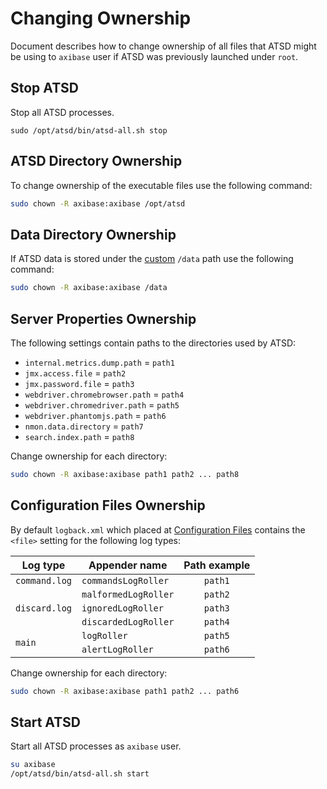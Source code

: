 # Changing Ownership

Document describes how to change ownership of all files that ATSD might be using to `axibase` user if ATSD was previously launched under `root`.

## Stop ATSD

Stop all ATSD processes.

```
sudo /opt/atsd/bin/atsd-all.sh stop
```

## ATSD Directory Ownership

To change ownership of the executable files use the following command: 

```bash
sudo chown -R axibase:axibase /opt/atsd
```

## Data Directory Ownership

If ATSD data is stored under the [custom](changing-data-directory.md#changing-the-directory-where-data-is-stored) `/data` path use the following command:

```bash
sudo chown -R axibase:axibase /data
```

## Server Properties Ownership

The following settings contain paths to the directories used by ATSD:

* `internal.metrics.dump.path` = `path1`
* `jmx.access.file` = `path2`
* `jmx.password.file` = `path3`
* `webdriver.chromebrowser.path` = `path4`
* `webdriver.chromedriver.path` = `path5`
* `webdriver.phantomjs.path` = `path6`
* `nmon.data.directory` = `path7`
* `search.index.path` = `path8`

Change ownership for each directory:

```bash
sudo chown -R axibase:axibase path1 path2 ... path8
```

## Configuration Files Ownership

By default `logback.xml` which placed at [Configuration Files](editing-configuration-files.md#editing-configuration-files) contains the `<file>` setting for the following log types:

<table>
  <thead>
    <tr>
      <th>Log type</th>
      <th>Appender name</th>
      <th>Path example</th>
    </tr>
  </thead>
  <tbody>
    <tr>
      <td><code>command.log</code></td>
      <td><code>commandsLogRoller</code></td>
      <td align="center"><code>path1</code></td>
    </tr>
    <tr>
      <td rowspan=3><code>discard.log</code></td>
      <td><code>malformedLogRoller</code></td>
      <td align="center"><code>path2</code></td>
    </tr>
    <tr>
      <td><code>ignoredLogRoller</code></td>
      <td align="center"><code>path3</code></td>
    </tr>
    <tr>
      <td><code>discardedLogRoller</code></td>
      <td align="center"><code>path4</code></td>
    </tr>
    <tr>
      <td rowspan=2><code>main</code></td>
      <td><code>logRoller</code></td>
      <td align="center"><code>path5</code></td>
    </tr>
    <tr>
      <td><code>alertLogRoller</code></td>
      <td align="center"><code>path6</code></td>
    </tr>
  </tbody>
</table>

Change ownership for each directory:

```bash
sudo chown -R axibase:axibase path1 path2 ... path6
```

## Start ATSD

Start all ATSD processes as `axibase` user.

```bash
su axibase
/opt/atsd/bin/atsd-all.sh start
```